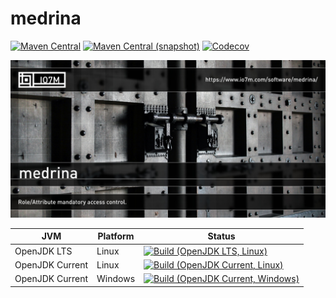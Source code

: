 medrina
===

[![Maven Central](https://img.shields.io/maven-central/v/com.io7m.medrina/com.io7m.medrina.svg?style=flat-square)](http://search.maven.org/#search%7Cga%7C1%7Cg%3A%22com.io7m.medrina%22)
[![Maven Central (snapshot)](https://img.shields.io/nexus/s/https/oss.sonatype.org/com.io7m.medrina/com.io7m.medrina.svg?style=flat-square)](https://oss.sonatype.org/content/repositories/snapshots/com/io7m/medrina/)
[![Codecov](https://img.shields.io/codecov/c/github/io7m/medrina.svg?style=flat-square)](https://codecov.io/gh/io7m/medrina)

![medrina](./src/site/resources/medrina.jpg?raw=true)

| JVM             | Platform | Status |
|-----------------|----------|--------|
| OpenJDK LTS     | Linux    | [![Build (OpenJDK LTS, Linux)](https://img.shields.io/github/workflow/status/io7m/medrina/main-openjdk_lts-linux)](https://github.com/io7m/medrina/actions?query=workflow%3Amain-openjdk_lts-linux) |
| OpenJDK Current | Linux    | [![Build (OpenJDK Current, Linux)](https://img.shields.io/github/workflow/status/io7m/medrina/main-openjdk_current-linux)](https://github.com/io7m/medrina/actions?query=workflow%3Amain-openjdk_current-linux)
| OpenJDK Current | Windows  | [![Build (OpenJDK Current, Windows)](https://img.shields.io/github/workflow/status/io7m/medrina/main-openjdk_current-windows)](https://github.com/io7m/medrina/actions?query=workflow%3Amain-openjdk_current-windows)

